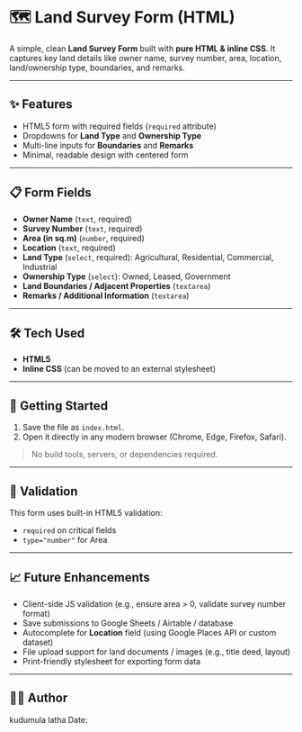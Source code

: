 # 🗺️ Land Survey Form (HTML)

A simple, clean **Land Survey Form** built with **pure HTML & inline CSS**. It captures key land details like owner name, survey number, area, location, land/ownership type, boundaries, and remarks.

---

## ✨ Features
- HTML5 form with required fields (`required` attribute)
- Dropdowns for **Land Type** and **Ownership Type**
- Multi-line inputs for **Boundaries** and **Remarks**
- Minimal, readable design with centered form

---

## 📋 Form Fields
- **Owner Name** (`text`, required)
- **Survey Number** (`text`, required)
- **Area (in sq.m)** (`number`, required)
- **Location** (`text`, required)
- **Land Type** (`select`, required): Agricultural, Residential, Commercial, Industrial
- **Ownership Type** (`select`): Owned, Leased, Government
- **Land Boundaries / Adjacent Properties** (`textarea`)
- **Remarks / Additional Information** (`textarea`)

---

## 🛠️ Tech Used
- **HTML5**
- **Inline CSS** (can be moved to an external stylesheet)

---

## 🚀 Getting Started
1. Save the file as `index.html`.
2. Open it directly in any modern browser (Chrome, Edge, Firefox, Safari).

> No build tools, servers, or dependencies required.

---



## 🧪 Validation
This form uses built-in HTML5 validation:
- `required` on critical fields
- `type="number"` for Area


---
## 📈 Future Enhancements

-  Client-side JS validation (e.g., ensure area > 0, validate survey number format)  
-  Save submissions to Google Sheets / Airtable / database  
-  Autocomplete for **Location** field (using Google Places API or custom dataset)  
-  File upload support for land documents / images (e.g., title deed, layout)  
-  Print-friendly stylesheet for exporting form data

---
## 👨‍💻 Author
kudumula latha
Date:




  
